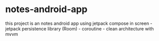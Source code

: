 # notes-android-app
this project is an notes android app using jetpack compose in screen - jetpack persistence library (Room) - coroutine - clean architecture with mvvm
